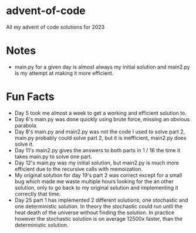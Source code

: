 # advent-of-code
All my advent of code solutions for 2023

# Notes
- main.py for a given day is almost always my initial solution and main2.py is my attempt at making it more efficient.

# Fun Facts
- Day 5 took me almost a week to get a working and efficient solution to. 
- Day 6's main.py was done quickly using brute force, missing an obvious parabola.
- Day 8's main.py and main2.py was not the code I used to solve part 2, main.py probably could solve part 2, but it is inefficient, main2.py does solve it.
- Day 11's main2.py gives the answers to both parts in 1 / 16 the time it takes main.py to solve one part.
- Day 12's main.py was my initial solution, but main2.py is much more efficient due to the recursive calls with memoization.
- My original solution for day 19's part 2 was correct except for a small bug which made me waste multiple hours looking for the an other solution, only to go back to my original solution and implementing it correctly that time.
- Day 25 part 1 has implemented 2 different solutions, one stochastic and one deterministic solution. In theory the stochastic could run until the heat death of the universe without finding the solution. In practice however the stochastic solution is on average 12500x faster, than the deterministic solution.